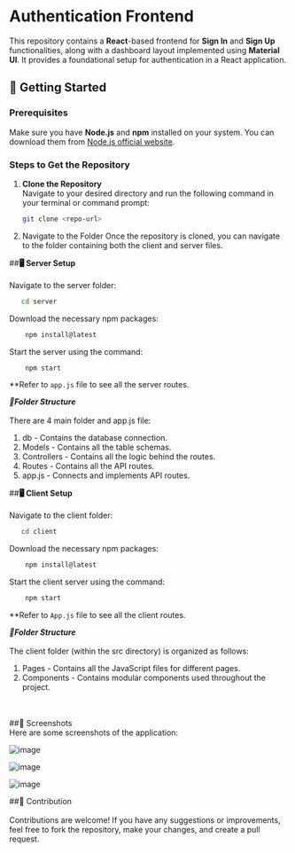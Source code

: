 # Authentication Frontend

This repository contains a **React**-based frontend for **Sign In** and **Sign Up** functionalities, along with a dashboard layout implemented using **Material UI**. It provides a foundational setup for authentication in a React application.

## 🚀 Getting Started

### Prerequisites

Make sure you have **Node.js** and **npm** installed on your system. You can download them from [Node.js official website](https://nodejs.org/).

### Steps to Get the Repository

1. **Clone the Repository**  
   Navigate to your desired directory and run the following command in your terminal or command prompt:
   ```bash
   git clone <repo-url>

2. Navigate to the Folder
Once the repository is cloned, you can navigate to the folder containing both the client and server files.



##**🖥️ Server Setup** </br></br>
Navigate to the server folder:
  ```bash
     cd server
  ```
Download the necessary npm packages:
  ```bash
      npm install@latest
  ```
Start the server using the command:
  ```bash
      npm start
  ```
**Refer to ``app.js`` file to see all the server routes.

  ***📂Folder Structure***</br></br>
  There are 4 main folder and app.js file:
  1. db - Contains the database connection.
  2. Models - Contains all the table schemas.
  3. Controllers - Contains all the logic behind the routes.
  4. Routes - Contains all the API routes.
  5. app.js - Connects and implements API routes.



##**🖥️ Client Setup**</br></br>
Navigate to the client folder:
  ```bash
     cd client
  ```
Download the necessary npm packages:
  ```bash
      npm install@latest
  ```
Start the client server using the command:
  ```bash
      npm start
  ```
**Refer to ``App.js`` file to see all the client routes.

 ***📂Folder Structure***</br></br>
  The client folder (within the src directory) is organized as follows:
  1. Pages - Contains all the JavaScript files for different pages.
  2. Components - Contains modular components used throughout the project.


</br></br>
##📸 Screenshots</br>
Here are some screenshots of the application:

![image](https://github.com/user-attachments/assets/88b62ba4-3aef-44d3-ba36-4c96adce211f)

![image](https://github.com/user-attachments/assets/f3d565ad-a414-447a-95b8-8bdcbb1c992f)

![image](https://github.com/user-attachments/assets/832b6bdf-7f44-4651-a716-ea085e9f363e)



##📝 Contribution</br></br>
Contributions are welcome! If you have any suggestions or improvements, feel free to fork the repository, make your changes, and create a pull request.
